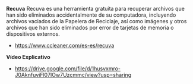 **Recuva**
Recuva es una herramienta gratuita para recuperar archivos que han sido eliminados accidentalmente de su computadora, incluyendo archivos vaciados de la Papelera de Reciclaje, así como imágenes y otros archivos que han sido eliminados por error de tarjetas de memoria o dispositivos externos.

- https://www.ccleaner.com/es-es/recuva

**Vídeo Explicativo**
- https://drive.google.com/file/d/1husvxmro-J0AknfuviFl07IOw7Uzcmmc/view?usp=sharing
